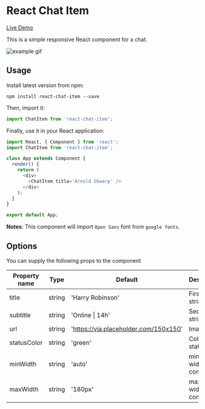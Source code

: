 # React Chat Item

[Live Demo](https://morrisda.github.io/react-chat-item/)

This is a simple responsive React component for a chat.

![example gif](https://media.giphy.com/media/5b7MDezsUYsHueqfgj/giphy.gif)

## Usage
Install latest version from npm:
```
npm install react-chat-item --save
```
Then, import it:
```javascript
import ChatItem from 'react-chat-item';
```
Finally, use it in your React application:
```javascript
import React, { Component } from 'react';
import ChatItem from 'react-chat-item';

class App extends Component {
  render() {
    return (
      <div>
        <ChatItem title='Arnold Shwarp' />
      </div>
    );
  }
}

export default App;
```

**Notes**:
This component will import `Open Sans` font from `google fonts`.

## Options
You can supply the following props to the component

| Property name      | Type                      | Default              | Description                                                                                                                                                              |
| ------------------ | ------------------------- | -------------------- | ------------------------------------------------------------------------------------------------------------------------------------------------------------------------ |
| title           | string | 'Harry Robinson'                  | First line string
| subtitle           | string | 'Online \| 14h'                  | Second line string
| url           | string | 'https://via.placeholder.com/150x150'                  | Image URL
| statusColor           | string | 'green'                  | Color of status dot
| minWidth           | string | 'auto'               | minimum width of the component
| maxWidth           | string | '180px'                  | maximum width of the component

